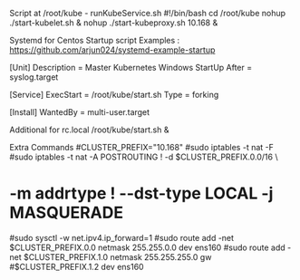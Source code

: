 Script at /root/kube - runKubeService.sh
#!/bin/bash
cd /root/kube
nohup ./start-kubelet.sh &
nohup ./start-kubeproxy.sh 10.168 &

Systemd for Centos Startup script
Examples : https://github.com/arjun024/systemd-example-startup

[Unit]
Description = Master Kubernetes Windows StartUp
After       = syslog.target

[Service]
ExecStart   = /root/kube/start.sh
Type        = forking

[Install]
WantedBy    = multi-user.target

Additional for rc.local
/root/kube/start.sh &

Extra Commands
#CLUSTER_PREFIX="10.168"
#sudo iptables -t nat -F
#sudo iptables -t nat -A POSTROUTING ! -d $CLUSTER_PREFIX.0.0/16 \
#              -m addrtype ! --dst-type LOCAL -j MASQUERADE
#sudo sysctl -w net.ipv4.ip_forward=1
#sudo route add -net $CLUSTER_PREFIX.0.0 netmask 255.255.0.0 dev ens160
#sudo route add -net $CLUSTER_PREFIX.1.0 netmask 255.255.255.0 gw #$CLUSTER_PREFIX.1.2 dev ens160